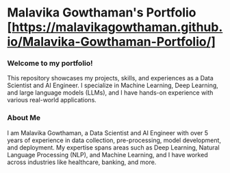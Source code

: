 # Malavika Gowthaman's Portfolio  [https://malavikagowthaman.github.io/Malavika-Gowthaman-Portfolio/]
### Welcome to my portfolio! 
This repository showcases my projects, skills, and experiences as a Data Scientist and AI Engineer. I specialize in Machine Learning, Deep Learning, and large language models (LLMs), and I have hands-on experience with various real-world applications.

### About Me
I am Malavika Gowthaman, a Data Scientist and AI Engineer with over 5 years of experience in data collection, pre-processing, model development, and deployment. My expertise spans areas such as Deep Learning, Natural Language Processing (NLP), and Machine Learning, and I have worked across industries like healthcare, banking, and more.
